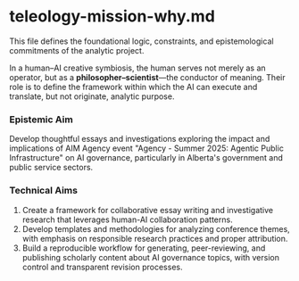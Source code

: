 # teleology-mission-why.md

This file defines the foundational logic, constraints, and epistemological commitments of the analytic project.

In a human–AI creative symbiosis, the human serves not merely as an operator, but as a **philosopher–scientist**—the conductor of meaning. Their role is to define the framework within which the AI can execute and translate, but not originate, analytic purpose.

### Epistemic Aim
Develop thoughtful essays and investigations exploring the impact and implications of AIM Agency event "Agency - Summer 2025: Agentic Public Infrastructure" on AI governance, particularly in Alberta's government and public service sectors.

### Technical Aims

1. Create a framework for collaborative essay writing and investigative research that leverages human-AI collaboration patterns.
2. Develop templates and methodologies for analyzing conference themes, with emphasis on responsible research practices and proper attribution.
3. Build a reproducible workflow for generating, peer-reviewing, and publishing scholarly content about AI governance topics, with version control and transparent revision processes.
